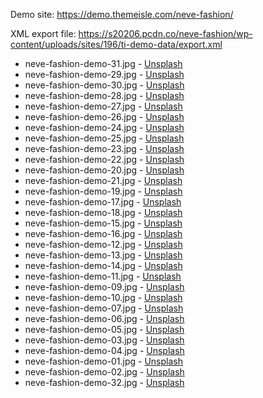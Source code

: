 Demo site: https://demo.themeisle.com/neve-fashion/

XML export file: https://s20206.pcdn.co/neve-fashion/wp-content/uploads/sites/196/ti-demo-data/export.xml

* neve-fashion-demo-31.jpg - [Unsplash](https://unsplash.com/photos/ujaxQq0tB5A)
* neve-fashion-demo-29.jpg - [Unsplash](https://unsplash.com/photos/2xxM0oyjweM)
* neve-fashion-demo-30.jpg - [Unsplash](https://unsplash.com/photos/XHqTv6E5YDU)
* neve-fashion-demo-28.jpg - [Unsplash](https://unsplash.com/photos/mEX0Yz0FWvs)
* neve-fashion-demo-27.jpg - [Unsplash](https://unsplash.com/photos/m3uWNvGWey8)
* neve-fashion-demo-26.jpg - [Unsplash](https://unsplash.com/photos/NQSG-wjxaak)
* neve-fashion-demo-24.jpg - [Unsplash](https://unsplash.com/photos/DyO-Xf9IUTk)
* neve-fashion-demo-25.jpg - [Unsplash](https://unsplash.com/photos/CmnU-WA555g)
* neve-fashion-demo-23.jpg - [Unsplash](https://unsplash.com/photos/B9TzBwBVUpw)
* neve-fashion-demo-22.jpg - [Unsplash](https://unsplash.com/photos/_hwL-LeytRc)
* neve-fashion-demo-20.jpg - [Unsplash](https://unsplash.com/photos/5PoxtFgrmtM)
* neve-fashion-demo-21.jpg - [Unsplash](https://unsplash.com/photos/tDWQJZ0USow)
* neve-fashion-demo-19.jpg - [Unsplash](https://unsplash.com/photos/1-nx1QR5dTE)
* neve-fashion-demo-17.jpg - [Unsplash](https://unsplash.com/photos/UMe87yYt2JU)
* neve-fashion-demo-18.jpg - [Unsplash](https://unsplash.com/photos/1-nx1QR5dTE)
* neve-fashion-demo-15.jpg - [Unsplash](https://unsplash.com/photos/7u90O-06dQg)
* neve-fashion-demo-16.jpg - [Unsplash](https://unsplash.com/photos/A6rHBGkqy1M)
* neve-fashion-demo-12.jpg - [Unsplash](https://unsplash.com/photos/BbypBSBbOGU)
* neve-fashion-demo-13.jpg - [Unsplash](https://unsplash.com/photos/KStSiM1UvPw)
* neve-fashion-demo-14.jpg - [Unsplash](https://unsplash.com/photos/56SAZyTEJoM)
* neve-fashion-demo-11.jpg - [Unsplash](https://unsplash.com/photos/t9yTideqzSo)
* neve-fashion-demo-09.jpg - [Unsplash](https://unsplash.com/photos/u79wy47kvVs)
* neve-fashion-demo-10.jpg - [Unsplash](https://unsplash.com/photos/k1QPo3_mZr8)
* neve-fashion-demo-07.jpg - [Unsplash](https://unsplash.com/photos/mGh2rjPgUyA)
* neve-fashion-demo-06.jpg - [Unsplash](https://unsplash.com/photos/Ez4VGY-f7-I)
* neve-fashion-demo-05.jpg - [Unsplash](https://unsplash.com/photos/tBAMSkmxk_0)
* neve-fashion-demo-03.jpg - [Unsplash](https://unsplash.com/photos/t7WrWaewbtw)
* neve-fashion-demo-04.jpg - [Unsplash](https://unsplash.com/photos/tBAMSkmxk_0)
* neve-fashion-demo-01.jpg - [Unsplash](https://unsplash.com/photos/wa4wAIGTGcA)
* neve-fashion-demo-02.jpg - [Unsplash](https://unsplash.com/photos/gQ83HgfeSXY)
* neve-fashion-demo-32.jpg - [Unsplash](https://unsplash.com/photos/7KkBxgXE3j0)
